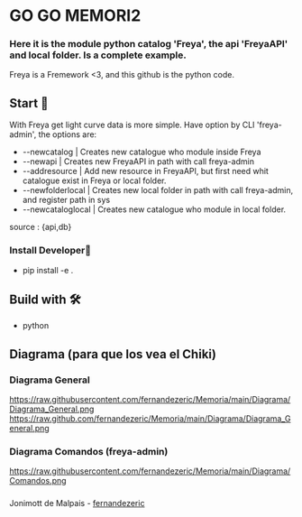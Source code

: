 # GO GO MEMORI2
### Here it is the module python catalog 'Freya', the api 'FreyaAPI' and local folder. Is a complete example.
Freya is a Fremework <3, and this github is the python code.

## Start 🚀
With Freya get light curve data is more simple.
Have option by CLI 'freya-admin', the options are:
  * --newcatalog <name> <source> | Creates new catalogue who module inside Freya
  * --newapi | Creates new FreyaAPI in path with call freya-admin 
  * --addresource <name> | Add new resource in FreyaAPI, but first need whit catalogue exist in Freya or local folder.
  * --newfolderlocal | Creates new local folder in path with call freya-admin, and register path in sys
  * --newcataloglocal <name> <source> | Creates new catalogue who module in local folder.
  
  source : {api,db}
### Install Developer🔧
* pip install -e .
## Build with 🛠️
* python
## Diagrama (para que los vea el Chiki)
### Diagrama General
https://raw.githubusercontent.com/fernandezeric/Memoria/main/Diagrama/Diagrama_General.png
https://raw.github.com/fernandezeric/Memoria/main/Diagrama/Diagrama_General.png
### Diagrama Comandos (freya-admin)
https://raw.githubusercontent.com/fernandezeric/Memoria/main/Diagrama/Comandos.png
###
Jonimott de Malpais - [fernandezeric](https://github.com/fernandezeric)
